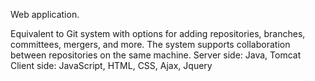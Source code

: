 Web application.

Equivalent to Git system with options for adding repositories, branches, committees, mergers, and more.
The system supports collaboration between repositories on the same machine.
Server side: Java, Tomcat
Client side: JavaScript, HTML, CSS, Ajax, Jquery
